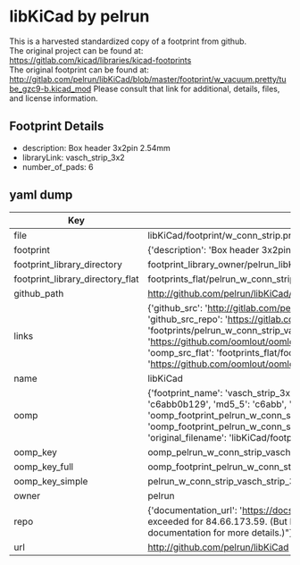 # libKiCad by pelrun  
This is a harvested standardized copy of a footprint from github.  
The original project can be found at:  
https://gitlab.com/kicad/libraries/kicad-footprints  
The original footprint can be found at:
http://gitlab.com/pelrun/libKiCad/blob/master/footprint/w_vacuum.pretty/tube_gzc9-b.kicad_mod
Please consult that link for additional, details, files, and license information.  
## Footprint Details
* description: Box header 3x2pin 2.54mm  
* libraryLink: vasch_strip_3x2  
* number_of_pads: 6  
## yaml dump  
| Key | Value |  
| --- | --- |  
| file | libKiCad/footprint/w_conn_strip.pretty/vasch_strip_3x2.kicad_mod |  
| footprint | {'description': 'Box header 3x2pin 2.54mm', 'libraryLink': 'vasch_strip_3x2', 'number_of_pads': 6} |  
| footprint_library_directory | footprint_library_owner/pelrun_libKiCad |  
| footprint_library_directory_flat | footprints_flat/pelrun_w_conn_strip_vasch_strip_3x2/working |  
| github_path | http://github.com/pelrun/libKiCad/blob/master/footprint/w_conn_strip.pretty/vasch_strip_3x2.kicad_mod |  
| links | {'github_src': 'http://gitlab.com/pelrun/libKiCad/blob/master/footprint/w_vacuum.pretty/tube_gzc9-b.kicad_mod', 'github_src_repo': 'https://gitlab.com/kicad/libraries/kicad-footprints', 'oomp_bot': 'footprints/pelrun_w_conn_strip_vasch_strip_3x2/working', 'oomp_bot_github': 'https://github.com/oomlout/oomlout_oomp_footprint_bot/tree/main/footprints/pelrun_w_conn_strip_vasch_strip_3x2/working', 'oomp_src_flat': 'footprints_flat/footprints_flat/pelrun_w_conn_strip_vasch_strip_3x2/working', 'oomp_src_flat_github': 'https://github.com/oomlout/oomlout_oomp_footprint_src/tree/main/footprints_flat/pelrun_w_conn_strip_vasch_strip_3x2/working'} |  
| name | libKiCad |  
| oomp | {'footprint_name': 'vasch_strip_3x2', 'library_name': 'w_conn_strip', 'md5': 'c6abb0b129cc5f085b410c7437d01734', 'md5_10': 'c6abb0b129', 'md5_5': 'c6abb', 'md5_6': 'c6abb0', 'oomp_key': 'oomp_pelrun_w_conn_strip_vasch_strip_3x2', 'oomp_key_extra': 'oomp_footprint_pelrun_w_conn_strip_vasch_strip_3x2', 'oomp_key_full': 'oomp_footprint_pelrun_w_conn_strip_vasch_strip_3x2_c6abb0', 'oomp_key_simple': 'pelrun_w_conn_strip_vasch_strip_3x2', 'original_filename': 'libKiCad/footprint/w_conn_strip.pretty/vasch_strip_3x2.kicad_mod', 'owner_name': 'pelrun'} |  
| oomp_key | oomp_pelrun_w_conn_strip_vasch_strip_3x2 |  
| oomp_key_full | oomp_footprint_pelrun_w_conn_strip_vasch_strip_3x2 |  
| oomp_key_simple | pelrun_w_conn_strip_vasch_strip_3x2 |  
| owner | pelrun |  
| repo | {'documentation_url': 'https://docs.github.com/rest/overview/resources-in-the-rest-api#rate-limiting', 'message': "API rate limit exceeded for 84.66.173.59. (But here's the good news: Authenticated requests get a higher rate limit. Check out the documentation for more details.)"} |  
| url | http://github.com/pelrun/libKiCad |  

